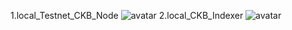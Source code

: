 1.local_Testnet_CKB_Node
![avatar](/1_local_Testnet_CKB_Node.png)
2.local_CKB_Indexer
![avatar](/2_local_CKB_Indexer.png)